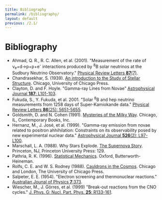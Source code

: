 ```yaml
---
title: Bibliography
permalink: /bibliography/
layout: default
previous: /2.1/
---
```


# Bibliography

* <a name="ahmed">Ahmad, Q. R., R. C. Allen, et al. (2001)</a>. "Measurement
  of the rate of ν<sub>e</sub>+d→p+p+e<sup>-</sup> interactions produced by
  <sup>8</sup>B solar neutrinos at the Sudbury Neutrino Observatory."
  [Physical Review
  Letters __87__(7)](http://dx.doi.org/10.1103/PhysRevLett.87.071301).
* <a name="chandrasekhar">Chandrasekhar, S. (1939)</a>. [An
  introduction to the Study of Stellar
  Structure](http://isbndb.com/book/introduction_to_the_study_of_stellar_structure).
  Chicago, University of Chicago Press.
* <a name="clayton">Clayton, D. and F. Hoyle</a>. "Gamma-ray Lines from Novae"
  [Astrophysical Journal __187__: L101-103](http://dx.doi.org/10.1086/181406).
* <a name="fukuda">Fukuda, S., Y. Fukuda, et al. 2001</a>. "Solar
  <sup>8</sup>B and hep neutrino measurements from 1258 days of
  Super-Kamiokande data." [Physical Review Letters __86__(25):
  5651-5655](http://dx.doi.org/10.1103/PhysRevLett.86.5651).
* <a name="goldsmith">Goldsmith, D. and N. Cohen (1991)</a>. [Mysteries of the
  Milky Way](http://isbndb.com/book/mysteries_of_the_milky_way). Chicago, IL,
  Contemporary Books, Inc.
* <a name="hernanz">Hernanz, M., J. José, et al. (1999)</a>. "Gamma-ray
  emission from novae related to positron ahhihilation: Constraints on its
  observability posed by new experimental nuclear data." [Astrophysical
  Journal __526__(2): L97-L100](http://dx.doi.org/10.1086/312372).
* <a name="marschall">Marschall, L. A. (1988)</a>. Why Stars Explode. [The 
  Supernova Story](http://isbndb.com/book/the_supernova_story). Princeton, NJ,
  Princeton University Press: 129.
* <a name="pathria">Pathria, R. K. (1996)</a>. [Statistical
  Mechanics](http://store.elsevier.com/product.jsp?isbn=9780080541716&pagename=search).
  Oxford, Butterworth-Heineman.
* <a name="rolfs">Rolfs, C. E. and W. S. Rodney (1988)</a>. [Cauldrons in the
  Cosmos](http://isbndb.com/book/cauldrons_in_the_cosmos_a01). Chicago and
  London, The University of Chicago Press.
* <a name="salpeter">Salpeter, E. E. (1954)</a>. "Electron screening and
  thermonuclear reactions." [Australian Jounal of
  Physics __7__:373](http://dx.doi.org/10.1071/PH540373).
* <a name="weischer">Wiescher, M., J. Görres, et al. (1999)</a> "Break-out
  reactions from the CNO cycles." [J. Phys. G: Nucl. Part. Phys. 
  __25__: R133-161](http://dx.doi.org/10.1088/0954-3899/25/6/201).